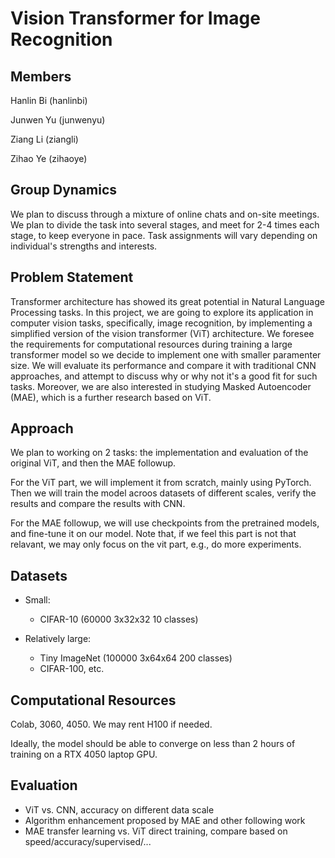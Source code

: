 # Vision Transformer for Image Recognition

## Members

Hanlin Bi (hanlinbi)

Junwen Yu (junwenyu)

Ziang Li (ziangli)

Zihao Ye (zihaoye)

## Group Dynamics

We plan to discuss through a mixture of online chats and on-site meetings. We plan to divide the task into several stages, and meet for 2-4 times each stage, to keep everyone in pace. Task assignments will vary depending on individual's strengths and interests.

## Problem Statement

Transformer architecture has showed its great potential in Natural Language Processing tasks. In this project, we are going to explore its application in computer vision tasks, specifically, image recognition, by implementing a simplified version of the vision transformer (ViT) architecture. We foresee the requirements for computational resources during training a large transformer model so we decide to implement one with smaller paramenter size. We will evaluate its performance and compare it with traditional CNN approaches, and attempt to discuss why or why not it's a good fit for such tasks. Moreover, we are also interested in studying Masked Autoencoder (MAE), which is a further research based on ViT. 

## Approach

We plan to working on 2 tasks: the implementation and evaluation of the original ViT, and then the MAE followup.

For the ViT part, we will implement it from scratch, mainly using PyTorch. Then we will train the model acroos datasets of different scales, verify the results and compare the results with CNN.

For the MAE followup, we will use checkpoints from the pretrained models, and fine-tune it on our model. Note that, if we feel this part is not that relavant, we may only focus on the vit part, e.g., do more experiments.

## Datasets

- Small: 
  - CIFAR-10 (60000 3x32x32 10 classes)

- Relatively large: 
  - Tiny ImageNet (100000 3x64x64 200 classes)
  - CIFAR-100, etc.

## Computational Resources

Colab, 3060, 4050. We may rent H100 if needed.

Ideally, the model should be able to converge on less than 2 hours of training on a RTX 4050 laptop GPU.

## Evaluation

- ViT vs. CNN, accuracy on different data scale
- Algorithm enhancement proposed by MAE and other following work
- MAE transfer learning vs. ViT direct training, compare based on speed/accuracy/supervised/...
